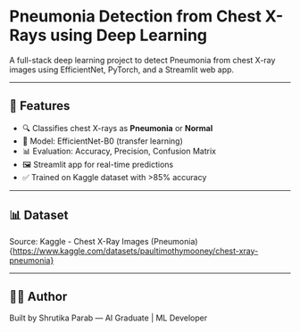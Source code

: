 # Pneumonia Detection from Chest X-Rays using Deep Learning

A full-stack deep learning project to detect Pneumonia from chest X-ray images using EfficientNet, PyTorch, and a Streamlit web app.

---

## 🚀 Features

- 🔍 Classifies chest X-rays as **Pneumonia** or **Normal**
- 🧠 Model: EfficientNet-B0 (transfer learning)
- 📊 Evaluation: Accuracy, Precision, Confusion Matrix
- 🖼️ Streamlit app for real-time predictions
- ✅ Trained on Kaggle dataset with >85% accuracy

---


## 📊 Dataset
Source: Kaggle - Chest X-Ray Images (Pneumonia){https://www.kaggle.com/datasets/paultimothymooney/chest-xray-pneumonia}

---

## 👨‍💻 Author
Built by Shrutika Parab — AI Graduate | ML Developer 
